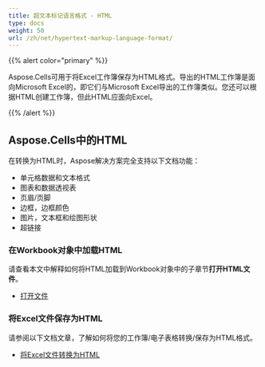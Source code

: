 ```yaml
---
title: 超文本标记语言格式 - HTML
type: docs
weight: 50
url: /zh/net/hypertext-markup-language-format/
---
```


{{% alert color="primary" %}} 

Aspose.Cells可用于将Excel工作簿保存为HTML格式。导出的HTML工作簿是面向Microsoft Excel的，即它们与Microsoft Excel导出的工作簿类似。您还可以根据HTML创建工作簿，但此HTML应面向Excel。

{{% /alert %}} 
## **Aspose.Cells中的HTML**
在转换为HTML时，Aspose解决方案完全支持以下文档功能：

- 单元格数据和文本格式
- 图表和数据透视表
- 页眉/页脚
- 边框，边框颜色
- 图片，文本框和绘图形状
- 超链接
### **在Workbook对象中加载HTML**
请查看本文中解释如何将HTML加载到Workbook对象中的子章节**打开HTML文件**。

- [打开文件](/cells/zh/net/opening-files-with-different-formats/#openingfileswithdifferentformats-openinghtmlfiles)
### **将Excel文件保存为HTML**
请参阅以下文档文章，了解如何将您的工作簿/电子表格转换/保存为HTML格式。

- [将Excel文件转换为HTML](/cells/zh/net/convert-workbook-to-different-formats/#convertworkbooktodifferentformats-convertingexcelworkbooktohtml)
